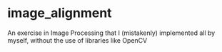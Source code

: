 # image_alignment
An exercise in Image Processing that I (mistakenly) implemented all by myself, without the use of libraries like OpenCV
